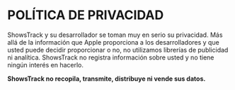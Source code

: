# POLÍTICA DE PRIVACIDAD

ShowsTrack y su desarrollador se toman muy en serio su privacidad. Más allá de la información que Apple proporciona a los desarrolladores y que usted puede decidir proporcionar o no, no utilizamos librerías de publicidad ni analítica. ShowsTrack no registra información sobre usted y no tiene ningún interés en hacerlo.

**ShowsTrack no recopila, transmite, distribuye ni vende sus datos.**
